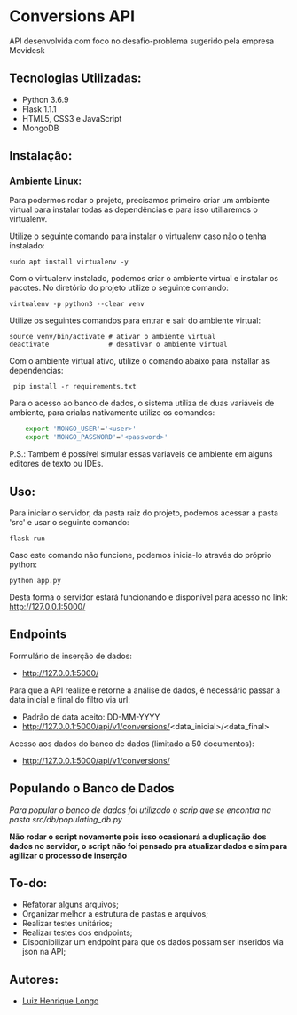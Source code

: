 # Conversions API
API desenvolvida com foco no desafio-problema sugerido pela empresa Movidesk

## Tecnologias Utilizadas:
- Python 3.6.9
- Flask 1.1.1
- HTML5, CSS3 e JavaScript
- MongoDB

## Instalação:

### Ambiente Linux: 
Para podermos rodar o projeto, precisamos primeiro criar um ambiente virtual para instalar todas as dependências e para isso utiliaremos o virtualenv.

Utilize o seguinte comando para instalar o virtualenv caso não o tenha instalado:

```sudo apt install virtualenv -y```

Com o virtualenv instalado, podemos criar o ambiente virtual e instalar os pacotes. No diretório do projeto utilize o seguinte comando:

```virtualenv -p python3 --clear venv```

Utilize os seguintes comandos para entrar e sair do ambiente virtual:

```
source venv/bin/activate # ativar o ambiente virtual
deactivate 				 # desativar o ambiente virtual

```

Com o ambiente virtual ativo, utilize o comando abaixo para installar as dependencias:

``` pip install -r requirements.txt```

Para o acesso ao banco de dados, o sistema utiliza de duas variáveis de ambiente, para crialas nativamente utilize os comandos:

```bash
    export 'MONGO_USER'='<user>' 
    export 'MONGO_PASSWORD'='<password>' 
```

P.S.: Também é possível simular essas variaveis de ambiente em alguns editores de texto ou IDEs.

## Uso:

Para iniciar o servidor, da pasta raiz do projeto, podemos acessar a pasta 'src' e usar o seguinte comando:

```flask run```

Caso este comando não funcione, podemos inicia-lo através do próprio python:

```python app.py```

Desta forma o servidor estará funcionando e disponível para acesso no link: http://127.0.0.1:5000/

## Endpoints

Formulário de inserção de dados: 

- http://127.0.0.1:5000/

Para que a API realize e retorne a análise de dados, é necessário passar a data inicial e final do filtro via url:

- Padrão de data aceito: DD-MM-YYYY
-  http://127.0.0.1:5000/api/v1/conversions/<data_inicial>/<data_final>

Acesso aos dados do banco de dados (limitado a 50 documentos):
- http://127.0.0.1:5000/api/v1/conversions/

## Populando o Banco de Dados

*Para popular o banco de dados foi utilizado o scrip que se encontra na pasta src/db/populating_db.py*

**Não rodar o script novamente pois isso ocasionará a duplicação dos dados no servidor, o script não foi pensado pra atualizar dados e sim para agilizar o processo de inserção**

## To-do:

- Refatorar alguns arquivos;
- Organizar melhor a estrutura de pastas e arquivos;
- Realizar testes unitários;
- Realizar testes dos endpoints;
- Disponibilizar um endpoint para que os dados possam ser inseridos via json na API;

## Autores:

- [Luiz Henrique Longo](https://www.linkedin.com/in/luizhenriquelongo/)